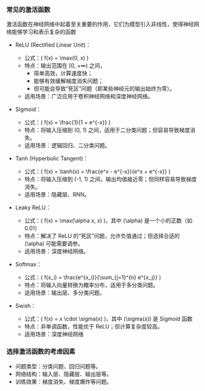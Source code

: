 ### 常见的激活函数
激活函数在神经网络中起着至关重要的作用，它们为模型引入非线性，使得神经网络能够学习和表示复杂的函数
* ReLU (Rectified Linear Unit)：
  * 公式：( f(x) = \max(0, x) )
  * 特点：输出范围在 [0, +∞) 之间，
    * 简单高效，计算速度快；
    * 能够有效缓解梯度消失问题；
    * 但可能会导致“死区”问题（即某些神经元的输出始终为零）。
  * 适用场景：广泛应用于卷积神经网络和深度神经网络。

* Sigmoid：
  * 公式：( f(x) = \frac{1}{1 + e^{-x}} )
  * 特点：将输入压缩到 (0, 1) 之间，适用于二分类问题；但容易导致梯度消失。
  * 适用场景：逻辑回归、二分类问题。

* Tanh (Hyperbolic Tangent)：
  * 公式：( f(x) = \tanh(x) = \frac{e^x - e^{-x}}{e^x + e^{-x}} )
  * 特点：将输入压缩到 (-1, 1) 之间，输出均值接近零；但同样容易导致梯度消失。
  * 适用场景：隐藏层、RNN。

* Leaky ReLU：
  * 公式：( f(x) = \max(\alpha x, x) )，其中 (\alpha) 是一个小的正数（如 0.01）
  * 特点：解决了 ReLU 的“死区”问题，允许负值通过；但选择合适的 (\alpha) 可能需要调参。
  * 适用场景：深度神经网络。

* Softmax：
  * 公式：( f(x_i) = \frac{e^{x_i}}{\sum_{j=1}^{n} e^{x_j}} )
  * 特点：将输入向量转换为概率分布，适用于多分类问题。
  * 适用场景：输出层、多分类问题。
  
* Swish：
  * 公式：( f(x) = x \cdot \sigma(x) )，其中 (\sigma(x)) 是 Sigmoid 函数
  * 特点：非单调函数，性能优于 ReLU；但计算复杂度较高。
  * 适用场景：深度神经网络

### 选择激活函数的考虑因素
* 问题类型：分类问题、回归问题等。
* 网络结构：输入层、隐藏层、输出层等。
* 训练效果：梯度消失、梯度爆炸等问题。